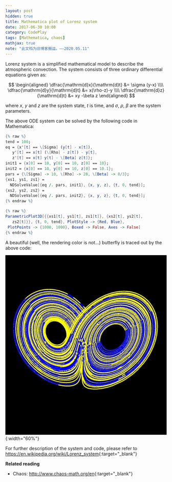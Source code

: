 ```yaml
---
layout: post
hidden: true
title: Mathematica plot of Lorenz system
date: 2017-06-30 10:08
category: CodePlay
tags: [Mathematica, chaos]
mathjax: true
note: "此文档为旧博客搬运。——2020.05.11"
---
```


Lorenz system is a simplified mathematical model to describe the atmospheric convection. The system consists of three ordinary differential equations given as:

$$
\begin{aligned}
\dfrac{\mathrm{d}x}{\mathrm{d}t} &= \sigma (y-x) \\\\
\dfrac{\mathrm{d}y}{\mathrm{d}t} &= x(\rho-z)-y \\\\
\dfrac{\mathrm{d}z}{\mathrm{d}t} &= xy -\beta z 
\end{aligned}
$$


where $x$, $y$ and $z$ are the system state, $t$ is time, and $\sigma$, $\rho$, $\beta$ are the system parameters. 

The above ODE system can be solved by the following code in Mathematica: 

```mathematica
{% raw %}
tend = 100;
eq = {x'[t] == \[Sigma] (y[t] - x[t]), 
   y'[t] == x[t] (\[Rho] - z[t]) - y[t], 
   z'[t] == x[t] y[t] - \[Beta] z[t]};
init1 = {x[0] == 10, y[0] == 10, z[0] == 10};
init2 = {x[0] == 10, y[0] == 10, z[0] == 10.1};
pars = {\[Sigma] -> 10, \[Rho] -> 28, \[Beta] -> 8/3};
{xs1, ys1, zs1} = 
  NDSolveValue[{eq /. pars, init1}, {x, y, z}, {t, 0, tend}];
{xs2, ys2, zs2} = 
  NDSolveValue[{eq /. pars, init2}, {x, y, z}, {t, 0, tend}];
{% endraw %}
``` 

```mathematica
{% raw %}
ParametricPlot3D[{{xs1[t], ys1[t], zs1[t]}, {xs2[t], ys2[t], 
   zs2[t]}}, {t, 0, tend}, PlotStyle -> {Red, Blue}, 
 PlotPoints -> {1000, 1000}, Boxed -> False, Axes -> False]
{% endraw %}
```


A beautiful (well, the rendering color is not...) butterfly is traced out by the above code:

![butterfly](/assets/butterfly.jpg){:width="60%"}

For further description of the system and code, please refer to <https://en.wikipedia.org/wiki/Lorenz_system>{:target="_blank"}



**Related reading**

* Chaos: <http://www.chaos-math.org/en>{:target="_blank"}